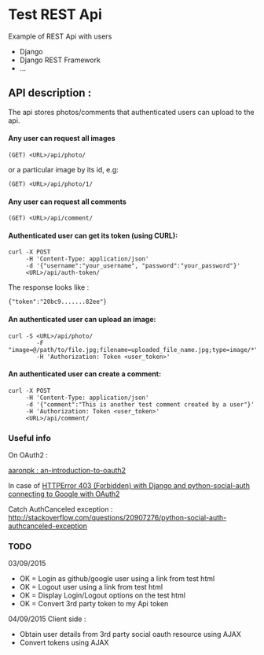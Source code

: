 
# Test REST Api

Example of REST Api with users
- Django
- Django REST Framework
- ...

## API description :

The api stores photos/comments that authenticated users can upload to the api.
#### Any user can request all images
    (GET) <URL>/api/photo/

or a particular image by its id, e.g:

    (GET) <URL>/api/photo/1/

#### Any user can request all comments
    (GET) <URL>/api/comment/


#### Authenticated user can get its token (using CURL):

    curl -X POST
         -H 'Content-Type: application/json'
         -d '{"username":"your_username", "password":"your_password"}'
         <URL>/api/auth-token/

The response looks like : 
    
    {"token":"20bc9.......82ee"}

#### An authenticated user can upload an image:

    curl -S <URL>/api/photo/
            -F "image=@/path/to/file.jpg;filename=uploaded_file_name.jpg;type=image/*"
            -H 'Authorization: Token <user_token>'

#### An authenticated user can create a comment:

    curl -X POST 
         -H 'Content-Type: application/json' 
         -d '{"comment":"This is another test comment created by a user"}' 
         -H 'Authorization: Token <user_token>'
         <URL>/api/comment/


### Useful info
On OAuth2 :

<a href="http://www.slideshare.net/aaronpk/an-introduction-to-oauth2?related=1">aaronpk : an-introduction-to-oauth2</a>

In case of
<a href="http://stackoverflow.com/questions/24377506/httperror-403-forbidden-with-django-and-python-social-auth-connecting-to-googl">HTTPError 403 (Forbidden) with Django and python-social-auth connecting to Google with OAuth2</a>

Catch AuthCanceled exception :
http://stackoverflow.com/questions/20907276/python-social-auth-authcanceled-exception


### TODO
03/09/2015

- OK = Login as github/google user using a link from test html
- OK = Logout user using a link from test html
- OK = Display Login/Logout options on the test html
- OK = Convert 3rd party token to my Api token

04/09/2015
Client side :
- Obtain user details from 3rd party social oauth resource using AJAX
- Convert tokens using AJAX 






